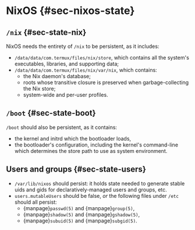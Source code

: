 # NixOS {#sec-nixos-state}

## `/nix` {#sec-state-nix}

NixOS needs the entirety of `/nix` to be persistent, as it includes:
- `/data/data/com.termux/files/nix/store`, which contains all the system's executables, libraries, and supporting data;
- `/data/data/com.termux/files/nix/var/nix`, which contains:
  - the Nix daemon's database;
  - roots whose transitive closure is preserved when garbage-collecting the Nix store;
  - system-wide and per-user profiles.

## `/boot` {#sec-state-boot}

`/boot` should also be persistent, as it contains:
- the kernel and initrd which the bootloader loads,
- the bootloader's configuration, including the kernel's command-line which
  determines the store path to use as system environment.


## Users and groups {#sec-state-users}

- `/var/lib/nixos` should persist: it holds state needed to generate stable
  uids and gids for declaratively-managed users and groups, etc.
- `users.mutableUsers` should be false, *or* the following files under `/etc`
  should all persist:
  - {manpage}`passwd(5)` and {manpage}`group(5)`,
  - {manpage}`shadow(5)` and {manpage}`gshadow(5)`,
  - {manpage}`subuid(5)` and {manpage}`subgid(5)`.
